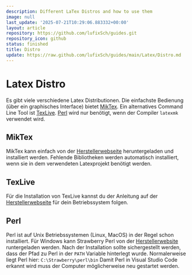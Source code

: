 ```yaml
---
description: Different LaTex Distros and how to use them
image: null
last_update: '2025-07-21T10:29:06.883332+00:00'
layout: article
repository: https://github.com/lufixSch/guides.git
repository_icon: github
status: finished
title: Distro
update: https://raw.github.com/lufixSch/guides/main/Latex/Distro.md
---
```


# Latex Distro

Es gibt viele verschiedene Latex Distributionen.
Die einfachste Bedienung (über ein graphisches Interface) bietet [MikTex](https://miktex.org). Ein alternatives Command Line Tool ist [TexLive](http://www.tug.org/texlive/).
[Perl](https://www.perl.org) wird nur benötigt, wenn der Compiler `latexmk` verwendet wird.

## MikTex

MikTex kann einfach von der [Herstellerwebseite](https://miktex.org) heruntergeladen und installiert werden.
Fehlende Bibliotheken werden automatisch installiert, wenn sie in dem verwendeten Latexprojekt benötigt werden.

## TexLive

Für die Installation von TexLive kannst du der Anleitung auf der [Herstellerwebseite](http://www.tug.org/texlive/) für dein Betriebssystem folgen.

## Perl

Perl ist auf Unix Betriebssystemen (Linux, MacOS) in der Regel schon installiert. Für Windows kann Strawberry Perl von der [Herstellerwebsite](https://strawberryperl.com) runtergeladen werden.
Nach der Installation sollte sichergestellt werden, dass der Pfad zu Perl in der `PATH` Variable hinterlegt wurde. Normalerweise liegt Perl hier: `C:\Strawberry\perl\bin`
Damit Perl in Visual Studio Code erkannt wird muss der Computer möglicherweise neu gestartet werden.